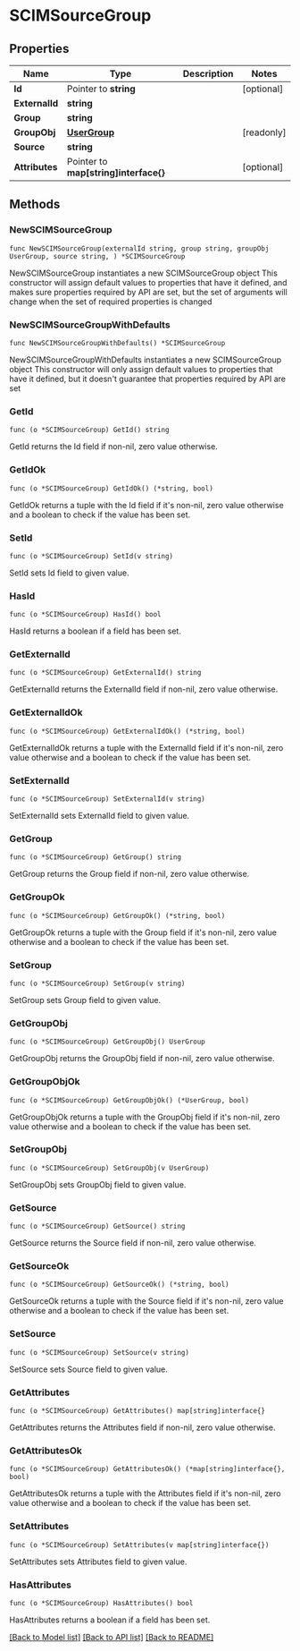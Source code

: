 # SCIMSourceGroup

## Properties

Name | Type | Description | Notes
------------ | ------------- | ------------- | -------------
**Id** | Pointer to **string** |  | [optional] 
**ExternalId** | **string** |  | 
**Group** | **string** |  | 
**GroupObj** | [**UserGroup**](UserGroup.md) |  | [readonly] 
**Source** | **string** |  | 
**Attributes** | Pointer to **map[string]interface{}** |  | [optional] 

## Methods

### NewSCIMSourceGroup

`func NewSCIMSourceGroup(externalId string, group string, groupObj UserGroup, source string, ) *SCIMSourceGroup`

NewSCIMSourceGroup instantiates a new SCIMSourceGroup object
This constructor will assign default values to properties that have it defined,
and makes sure properties required by API are set, but the set of arguments
will change when the set of required properties is changed

### NewSCIMSourceGroupWithDefaults

`func NewSCIMSourceGroupWithDefaults() *SCIMSourceGroup`

NewSCIMSourceGroupWithDefaults instantiates a new SCIMSourceGroup object
This constructor will only assign default values to properties that have it defined,
but it doesn't guarantee that properties required by API are set

### GetId

`func (o *SCIMSourceGroup) GetId() string`

GetId returns the Id field if non-nil, zero value otherwise.

### GetIdOk

`func (o *SCIMSourceGroup) GetIdOk() (*string, bool)`

GetIdOk returns a tuple with the Id field if it's non-nil, zero value otherwise
and a boolean to check if the value has been set.

### SetId

`func (o *SCIMSourceGroup) SetId(v string)`

SetId sets Id field to given value.

### HasId

`func (o *SCIMSourceGroup) HasId() bool`

HasId returns a boolean if a field has been set.

### GetExternalId

`func (o *SCIMSourceGroup) GetExternalId() string`

GetExternalId returns the ExternalId field if non-nil, zero value otherwise.

### GetExternalIdOk

`func (o *SCIMSourceGroup) GetExternalIdOk() (*string, bool)`

GetExternalIdOk returns a tuple with the ExternalId field if it's non-nil, zero value otherwise
and a boolean to check if the value has been set.

### SetExternalId

`func (o *SCIMSourceGroup) SetExternalId(v string)`

SetExternalId sets ExternalId field to given value.


### GetGroup

`func (o *SCIMSourceGroup) GetGroup() string`

GetGroup returns the Group field if non-nil, zero value otherwise.

### GetGroupOk

`func (o *SCIMSourceGroup) GetGroupOk() (*string, bool)`

GetGroupOk returns a tuple with the Group field if it's non-nil, zero value otherwise
and a boolean to check if the value has been set.

### SetGroup

`func (o *SCIMSourceGroup) SetGroup(v string)`

SetGroup sets Group field to given value.


### GetGroupObj

`func (o *SCIMSourceGroup) GetGroupObj() UserGroup`

GetGroupObj returns the GroupObj field if non-nil, zero value otherwise.

### GetGroupObjOk

`func (o *SCIMSourceGroup) GetGroupObjOk() (*UserGroup, bool)`

GetGroupObjOk returns a tuple with the GroupObj field if it's non-nil, zero value otherwise
and a boolean to check if the value has been set.

### SetGroupObj

`func (o *SCIMSourceGroup) SetGroupObj(v UserGroup)`

SetGroupObj sets GroupObj field to given value.


### GetSource

`func (o *SCIMSourceGroup) GetSource() string`

GetSource returns the Source field if non-nil, zero value otherwise.

### GetSourceOk

`func (o *SCIMSourceGroup) GetSourceOk() (*string, bool)`

GetSourceOk returns a tuple with the Source field if it's non-nil, zero value otherwise
and a boolean to check if the value has been set.

### SetSource

`func (o *SCIMSourceGroup) SetSource(v string)`

SetSource sets Source field to given value.


### GetAttributes

`func (o *SCIMSourceGroup) GetAttributes() map[string]interface{}`

GetAttributes returns the Attributes field if non-nil, zero value otherwise.

### GetAttributesOk

`func (o *SCIMSourceGroup) GetAttributesOk() (*map[string]interface{}, bool)`

GetAttributesOk returns a tuple with the Attributes field if it's non-nil, zero value otherwise
and a boolean to check if the value has been set.

### SetAttributes

`func (o *SCIMSourceGroup) SetAttributes(v map[string]interface{})`

SetAttributes sets Attributes field to given value.

### HasAttributes

`func (o *SCIMSourceGroup) HasAttributes() bool`

HasAttributes returns a boolean if a field has been set.


[[Back to Model list]](../README.md#documentation-for-models) [[Back to API list]](../README.md#documentation-for-api-endpoints) [[Back to README]](../README.md)


